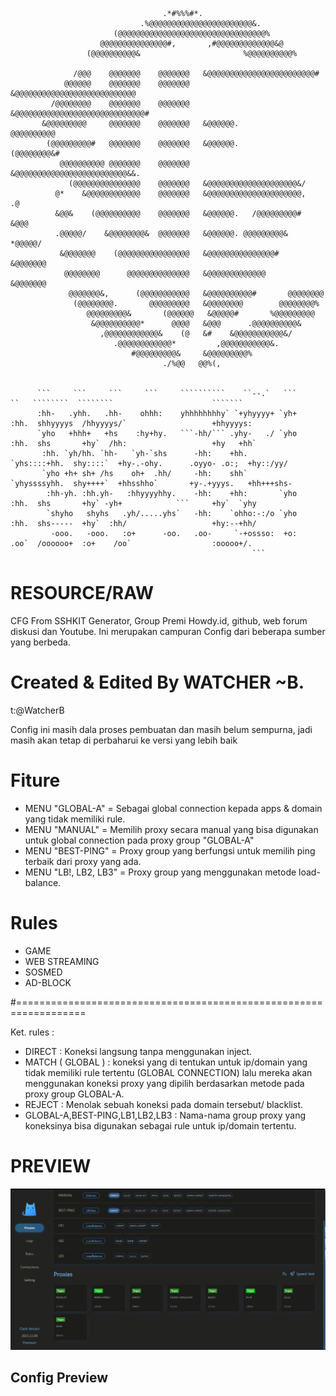                                                                                                                         
                                      .*#%%%#*.                                                                      
                                 .%@@@@@@@@@@@@@@@@@@@@@@@&.                                                             
                           (@@@@@@@@@@@@@@@@@@@@@@@@@@@@@@@@@%                                                         
                        @@@@@@@@@@@@@@@#,       ,#@@@@@@@@@@@@@&@                                                      
                     (@@@@@@@@@@&                       %@@@@@@@@@@%                                                   
                                                                                                                         
                  /@@@    @@@@@@@    @@@@@@@   &@@@@@@@@@@@@@@@@@@@@@@@@#                                               
                @@@@@@    @@@@@@@    @@@@@@@   &@@@@@@@@@@@@@@@@@@@@@@@@@@@                                             
             /@@@@@@@@    @@@@@@@    @@@@@@@   &@@@@@@@@@@@@@@@@@@@@@@@@@@@@@#                                          
           &@@@@@@@@@     @@@@@@@    @@@@@@@   &@@@@@@.               @@@@@@@@@@                                        
            (@@@@@@@@@#   @@@@@@@    @@@@@@@   &@@@@@@.             (@@@@@@@@&#                                         
               @@@@@@@@@@ @@@@@@@    @@@@@@@   &@@@@@@@@@@@@@@@@@@@@@@@@@&&.                                            
                 (@@@@@@@@@@@@@@@    @@@@@@@   &@@@@@@@@@@@@@@@@@@@@&/                                                  
              @*    &@@@@@@@@@@@@    @@@@@@@   &@@@@@@@@@@@@@@@@@@@@@,     .@                                           
              &@@&    (@@@@@@@@@@    @@@@@@@   &@@@@@@.   /@@@@@@@@@#    &@@@                                           
              .@@@@@/    &@@@@@@@@&  @@@@@@@   &@@@@@@. @@@@@@@@@&    *@@@@@/                                           
               &@@@@@@@    (@@@@@@@@@@@@@@@@   &@@@@@@@@@@@@@@@#    &@@@@@@@                                            
                @@@@@@@@      @@@@@@@@@@@@@@   &@@@@@@@@@@@@@      &@@@@@@@                                             
                 @@@@@@@&,      (@@@@@@@@@@@   &@@@@@@@@@@#       @@@@@@@@                                              
                  (@@@@@@@@.       @@@@@@@@@   &@@@@@@@@        @@@@@@@@%                                               
                     @@@@@@@@@&       (@@@@@@   &@@@@@#       %@@@@@@@@@                                                 
                      &@@@@@@@@@@*      @@@@   &@@@      .@@@@@@@@@@&                                                   
                        ,@@@@@@@@@@@@&    (@   &#    &@@@@@@@@@@@&/                                                     
                           .@@@@@@@@@@@@*         ,@@@@@@@@@@@&.                                                        
                               #@@@@@@@@@&     &@@@@@@@@@%                                                             
                                      ./%@@   @@%(,                                                                    

                                                                                                                                                    
          ```     ```     ```     ```     ``````````    ``--.`   ```     ``   ````````  ````````                      ```````                            
          :hh-   .yhh.   .hh-    ohhh:    yhhhhhhhhy` `+yhyyyy+ `yh+    :hh.  shhyyyys  /hhyyyys/`                   +hhyyyys:                          
          `yho   +hhh+   +hs    :hy+hy.   ```-hh/``` .yhy-   ./ `yho    :hh.  shs       +hy`  /hh:                   +hy   +hh`                         
           :hh. `yh/hh. `hh-   `yh-`shs      -hh:    +hh.       `yhs::::+hh.  shy::::`  +hy-.-ohy.      .oyyo- .o:;  +hy::/yy/                          
           `yho +h+ sh+ /hs    oh+  .hh/     -hh:    shh`       `yhyssssyhh.  shy++++`  +hhsshho`       +y-.+yyys.   +hh+++shs-                         
            :hh-yh. :hh.yh-   :hhyyyyhhy.    -hh:    +hh:       `yho    :hh.  shs       +hy` -yh+            ```     +hy`  `yhy                         
            `shyho   shyhs   .yh/.....yhs`   -hh:    `ohho:-:/o `yho    :hh.  shs-----  +hy`  :hh/                   +hy:--+hh/                         
             -ooo.   -ooo.   :o+      -oo.   .oo-     `-+ossso:  +o:    .oo`  /oooooo+  :o+    /oo`                  :ooooo+/.                          
                                                          ```                                                                                         


# RESOURCE/RAW 

CFG From SSHKIT Generator, Group Premi Howdy.id, github, web forum diskusi dan Youtube. 
Ini merupakan campuran Config dari beberapa sumber yang berbeda.
# Created & Edited By WATCHER ~B.
t:@WatcherB 

Config ini masih dala proses pembuatan dan masih belum sempurna, jadi masih akan tetap di perbaharui ke versi yang lebih baik 

# Fiture

- MENU "GLOBAL-A" = Sebagai global connection kepada apps & domain yang tidak memiliki rule.
- MENU "MANUAL" = Memilih proxy secara manual yang bisa digunakan untuk global connection pada proxy group "GLOBAL-A"
- MENU "BEST-PING" = Proxy group yang berfungsi untuk memilih ping terbaik dari proxy yang ada.
- MENU "LB!, LB2, LB3" = Proxy group yang menggunakan metode load-balance.

# Rules

- GAME
- WEB STREAMING
- SOSMED
- AD-BLOCK

#==================================================================

 Ket. rules :
- DIRECT :
           Koneksi langsung tanpa menggunakan inject. 
- MATCH ( GLOBAL ) : 
           koneksi yang di tentukan untuk ip/domain yang tidak memiliki rule tertentu (GLOBAL CONNECTION)
           lalu mereka akan menggunakan koneksi proxy yang dipilih berdasarkan metode pada proxy group GLOBAL-A.
- REJECT : 
           Menolak sebuah koneksi pada domain tersebut/ blacklist.
- GLOBAL-A,BEST-PING,LB1,LB2,LB3 : 
           Nama-nama group proxy yang koneksinya bisa digunakan sebagai rule untuk ip/domain tertentu.
# PREVIEW

<p align="center">
  <img src="https://github.com/00grezt/CLASH-CF_v7-FIX3/blob/main/PREVIEW.png" width="auto" title="hover text">
  <h2> Config Preview </h2>
</p>
